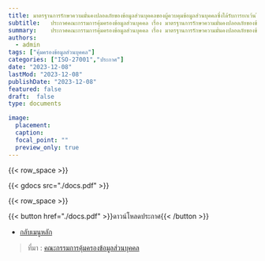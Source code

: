 ```yaml
---
title: มาตรฐานการรักษาความมั่นคงปลอดภัยของข้อมูลส่วนบุคคลของผู้ควบคุมข้อมูลส่วนบุคคลซึ่งได้รับการยกเว้นไม่ให้นำพระราชบัญญัติคุ้มครองข้อมูลส่วนบุคคล พ.ศ. 2562 มาใช้บังคับ พ.ศ. 2566
subtitle: 	ประกาศคณะกรรมการคุ้มครองข้อมูลส่วนบุคคล เรื่อง มาตรฐานการรักษาความมั่นคงปลอดภัยของข้อมูลส่วนบุคคลของผู้ควบคุมข้อมูลส่วนบุคคลซึ่งได้รับการยกเว้นไม่ให้นำพระราชบัญญัติคุ้มครองข้อมูลส่วนบุคคล พ.ศ. 2562 มาใช้บังคับ พ.ศ. 2566
summary: 	ประกาศคณะกรรมการคุ้มครองข้อมูลส่วนบุคคล เรื่อง มาตรฐานการรักษาความมั่นคงปลอดภัยของข้อมูลส่วนบุคคลของผู้ควบคุมข้อมูลส่วนบุคคลซึ่งได้รับการยกเว้นไม่ให้นำพระราชบัญญัติคุ้มครองข้อมูลส่วนบุคคล พ.ศ. 2562 มาใช้บังคับ พ.ศ. 2566
authors:
  - admin
tags: ["คุ้มครองข้อมูลส่วนบุคคล"]
categories: ["ISO-27001","ประกาศ"]
date: "2023-12-08"
lastMod: "2023-12-08"
publishDate: "2023-12-08"
featured: false
draft:  false
type: documents

image:
  placement:
  caption:
  focal_point: ""
  preview_only: true
---
```





{{< row_space >}}

{{< gdocs src="./docs.pdf" >}}

{{< row_space >}}

 

{{< button href="./docs.pdf" >}}ดาวน์โหลดประกาศ{{< /button >}}

- [กลับเมนูหลัก](../../section/)

> ที่มา : [คณะกรรมการคุ้มครองข้อมูลส่วนบุคคล](https://www.pdpc.or.th/2271/)